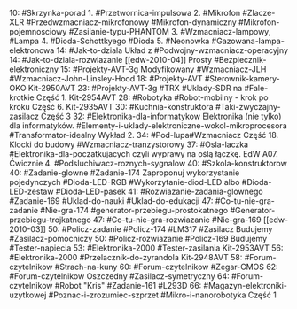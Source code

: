 10: #Skrzynka-porad 
	1. #Przetwornica-impulsowa
	2. #Mikrofon #Zlacze-XLR #Przedwzmacniacz-mikrofonowy #Mikrofon-dynamiczny #Mikrofon-pojemnosciowy #Zasilanie-typu-PHANTOM
	3. #Wzmacniacz-lampowy, #Lampa 
	4. #Dioda-Schottkyego #Dioda 
	5. #Neonowka #Gazowana-lampa-elektronowa
14: #Jak-to-dziala Układ z #Podwojny-wzmacniacz-operacyjny
14: #Jak-to-dziala-rozwiazanie [[edw-2010-04]] Prosty #Bezpiecznik-elektroniczny
15: #Projekty-AVT-3g Modyfikowany #Wzmacniacz-JLH #Wzmacniacz-John-Linsley-Hood
18: #Projekty-AVT #Sterownik-kamery-OKO Kit-2950AVT
23: #Projekty-AVT-3g #TRX #Uklady-SDR na #Fale-krotkie Część 1. Kit-2954AVT
28: #Robotyka #Robot-mobilny - krok po kroku Część 6. Kit-2935AVT
30: #Kuchnia-konstruktora #Taki-zwyczajny-zasilacz Część 3
32: #Elektronika-dla-informatykow Elektronika (nie tylko) dla informatyków. #Elementy-i-uklady-elektroniczne-wokol-mikroprocesora #Transformator-idealny Wykład 2.
34:  #Pod-lupa#Wzmacniacz Część 18. Klocki do budowy #Wzmacniacz-tranzystorowy 
37: #Osla-laczka #Elektronika-dla-poczatkujacych czyli wyprawy na oślą łączkę. EdW A07. Ćwicznie 4. #Podsluchiwacz-roznych-sygnalow
40: #Szkola-konstruktorow 
40: #Zadanie-glowne #Zadanie-174 Zaproponuj wykorzystanie pojedynczych #Dioda-LED-RGB  #Wykorzytanie-diod-LED albo #Dioda-LED-zestaw #Dioda-LED-pasek
41: #Rozwiazanie-zadania-glownego #Zadanie-169 #Uklad-do-nauki #Uklad-do-edukacji
47: #Co-tu-nie-gra-zadanie #Nie-gra-174 #generator-przebiegu-prostokatnego
#Generator-przebiegu-trojkatnego
47: #Co-tu-nie-gra-rozwiazanie #Nie-gra-169 [[edw-2010-03]] 
50: #Policz-zadanie #Policz-174 #LM317 #Zasilacz Budujemy #Zasilacz-pomocniczy
50: #Policz-rozwiazanie #Policz-169 Budujemy #Tester-napiecia
53: #Elektronika-2000 #Tester-zasilania Kit-2953AVT
56: #Elektronika-2000 #Przelacznik-do-zyrandola Kit-2948AVT
58: #Forum-czytelnikow #Strach-na-kuny
60: #Forum-czytelnikow #Zegar-CMOS 
62: #Forum-czytelnikow Oszczedny #Zasilacz-symetryczny
64: #Forum-czytelnikow #Robot "Kris" #Zadanie-161 #L293D
66: #Magazyn-elektroniki-uzytkowej #Poznac-i-zrozumiec-szprzet #Mikro-i-nanorobotyka Część 1